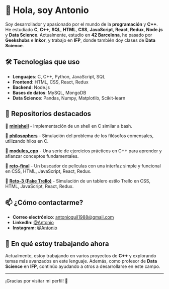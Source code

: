 # 👋 Hola, soy Antonio

Soy desarrollador y apasionado por el mundo de la **programación** y **C++**. He estudiado **C**, **C++**, **SQL**, **HTML**, **CSS**, **JavaScript**, **React**, **Redux**, **Node.js** y **Data Science**. Actualmente, estudio en **42 Barcelona**, he pasado por **Geekshubs** e **Inkor**, y trabajo en **IFP**, donde también doy clases de **Data Science**.

## 🛠️ Tecnologías que uso

- **Lenguajes**: C, C++, Python, JavaScript, SQL
- **Frontend**: HTML, CSS, React, Redux
- **Backend**: Node.js
- **Bases de datos**: MySQL, MongoDB
- **Data Science**: Pandas, Numpy, Matplotlib, Scikit-learn

## 📂 Repositorios destacados

🔹 [**minishell**](https://github.com/Antonio1988-creator/minishell) - Implementación de un shell en C similar a bash.  

🔹 [**philosophers**](https://github.com/Antonio1988-creator/philosophers) - Simulación del problema de los filósofos comensales, utilizando hilos en C. 

🔹 [**modules_cpp**](https://github.com/Antonio1988-creator/modules_cpp) - Una serie de ejercicios prácticos en C++ para aprender y afianzar conceptos fundamentales.  

🔹 [**reto-final**](https://github.com/Antonio1988-creator/reto-final) - Un buscador de películas con una interfaz simple y funcional en CSS, HTML, JavaScript, React, Redux.

🔹 [**Reto-3 (Fake Trello)**](https://github.com/Antonio1988-creator/Reto-3) - Simulación de un tablero estilo Trello en CSS, HTML, JavaScript, React, Redux.

## 📫 ¿Cómo contactarme?

- **Correo electrónico**: [antonioguil1988@gmail.com](mailto:antonioguil1988@gmail.com)
- **LinkedIn**: [@Antonio](https://www.linkedin.com/in/antonio-guil-luque-1218b6275?utm_source=share&utm_campaign=share_via&utm_content=profile&utm_medium=android_app)
- **Instagram**: [@Antonio](https://www.instagram.com/librotecadeportadas/)

## 🎯 En qué estoy trabajando ahora

Actualmente, estoy trabajando en varios proyectos de **C++** y explorando temas más avanzados en este lenguaje. Además, como profesor de **Data Science** en **IFP**, continúo ayudando a otros a desarrollarse en este campo.

---

¡Gracias por visitar mi perfil! 🚀
